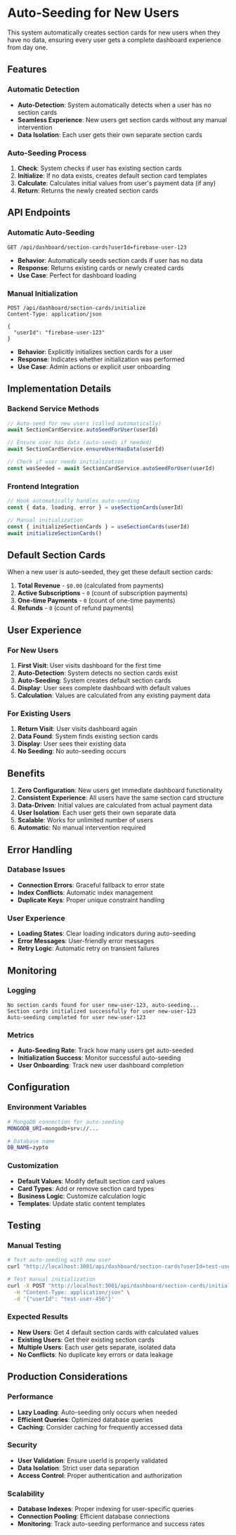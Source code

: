 # Auto-Seeding for New Users

This system automatically creates section cards for new users when they have no data, ensuring every user gets a complete dashboard experience from day one.

## Features

### Automatic Detection
- **Auto-Detection**: System automatically detects when a user has no section cards
- **Seamless Experience**: New users get section cards without any manual intervention
- **Data Isolation**: Each user gets their own separate section cards

### Auto-Seeding Process
1. **Check**: System checks if user has existing section cards
2. **Initialize**: If no data exists, creates default section card templates
3. **Calculate**: Calculates initial values from user's payment data (if any)
4. **Return**: Returns the newly created section cards

## API Endpoints

### Automatic Auto-Seeding
```
GET /api/dashboard/section-cards?userId=firebase-user-123
```
- **Behavior**: Automatically seeds section cards if user has no data
- **Response**: Returns existing cards or newly created cards
- **Use Case**: Perfect for dashboard loading

### Manual Initialization
```
POST /api/dashboard/section-cards/initialize
Content-Type: application/json

{
  "userId": "firebase-user-123"
}
```
- **Behavior**: Explicitly initializes section cards for a user
- **Response**: Indicates whether initialization was performed
- **Use Case**: Admin actions or explicit user onboarding

## Implementation Details

### Backend Service Methods

```javascript
// Auto-seed for new users (called automatically)
await SectionCardService.autoSeedForUser(userId)

// Ensure user has data (auto-seeds if needed)
await SectionCardService.ensureUserHasData(userId)

// Check if user needs initialization
const wasSeeded = await SectionCardService.autoSeedForUser(userId)
```

### Frontend Integration

```typescript
// Hook automatically handles auto-seeding
const { data, loading, error } = useSectionCards(userId)

// Manual initialization
const { initializeSectionCards } = useSectionCards(userId)
await initializeSectionCards()
```

## Default Section Cards

When a new user is auto-seeded, they get these default section cards:

1. **Total Revenue** - `$0.00` (calculated from payments)
2. **Active Subscriptions** - `0` (count of subscription payments)
3. **One-time Payments** - `0` (count of one-time payments)
4. **Refunds** - `0` (count of refund payments)

## User Experience

### For New Users
1. **First Visit**: User visits dashboard for the first time
2. **Auto-Detection**: System detects no section cards exist
3. **Auto-Seeding**: System creates default section cards
4. **Display**: User sees complete dashboard with default values
5. **Calculation**: Values are calculated from any existing payment data

### For Existing Users
1. **Return Visit**: User visits dashboard again
2. **Data Found**: System finds existing section cards
3. **Display**: User sees their existing data
4. **No Seeding**: No auto-seeding occurs

## Benefits

1. **Zero Configuration**: New users get immediate dashboard functionality
2. **Consistent Experience**: All users have the same section card structure
3. **Data-Driven**: Initial values are calculated from actual payment data
4. **User Isolation**: Each user gets their own separate data
5. **Scalable**: Works for unlimited number of users
6. **Automatic**: No manual intervention required

## Error Handling

### Database Issues
- **Connection Errors**: Graceful fallback to error state
- **Index Conflicts**: Automatic index management
- **Duplicate Keys**: Proper unique constraint handling

### User Experience
- **Loading States**: Clear loading indicators during auto-seeding
- **Error Messages**: User-friendly error messages
- **Retry Logic**: Automatic retry on transient failures

## Monitoring

### Logging
```
No section cards found for user new-user-123, auto-seeding...
Section cards initialized successfully for user new-user-123
Auto-seeding completed for user new-user-123
```

### Metrics
- **Auto-Seeding Rate**: Track how many users get auto-seeded
- **Initialization Success**: Monitor successful auto-seeding
- **User Onboarding**: Track new user dashboard completion

## Configuration

### Environment Variables
```bash
# MongoDB connection for auto-seeding
MONGODB_URI=mongodb+srv://...

# Database name
DB_NAME=zypto
```

### Customization
- **Default Values**: Modify default section card values
- **Card Types**: Add or remove section card types
- **Business Logic**: Customize calculation logic
- **Templates**: Update static content templates

## Testing

### Manual Testing
```bash
# Test auto-seeding with new user
curl "http://localhost:3001/api/dashboard/section-cards?userId=test-user-123"

# Test manual initialization
curl -X POST "http://localhost:3001/api/dashboard/section-cards/initialize" \
  -H "Content-Type: application/json" \
  -d '{"userId": "test-user-456"}'
```

### Expected Results
- **New Users**: Get 4 default section cards with calculated values
- **Existing Users**: Get their existing section cards
- **Multiple Users**: Each user gets separate, isolated data
- **No Conflicts**: No duplicate key errors or data leakage

## Production Considerations

### Performance
- **Lazy Loading**: Auto-seeding only occurs when needed
- **Efficient Queries**: Optimized database queries
- **Caching**: Consider caching for frequently accessed data

### Security
- **User Validation**: Ensure userId is properly validated
- **Data Isolation**: Strict user data separation
- **Access Control**: Proper authentication and authorization

### Scalability
- **Database Indexes**: Proper indexing for user-specific queries
- **Connection Pooling**: Efficient database connections
- **Monitoring**: Track auto-seeding performance and success rates
